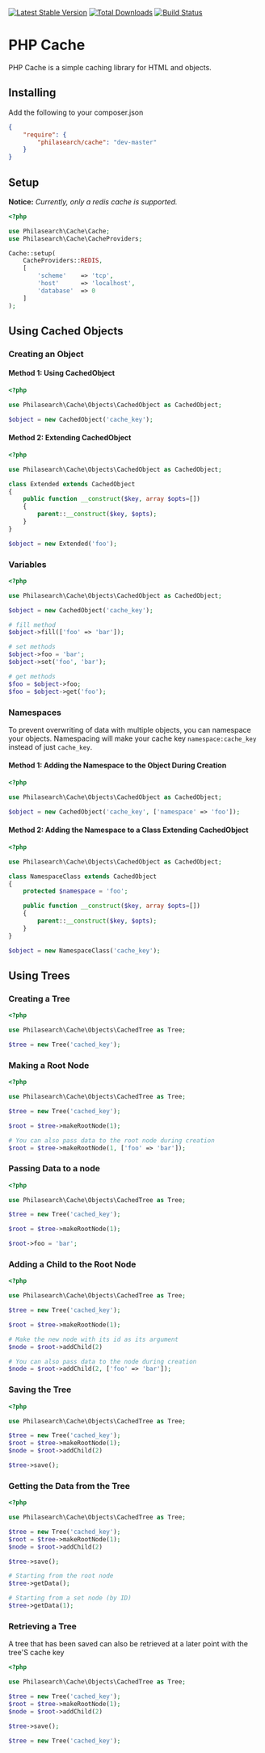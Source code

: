 [![Latest Stable Version](https://poser.pugx.org/philasearch/cache/version.svg)](https://packagist.org/packages/philasearch/cache)
[![Total Downloads](https://poser.pugx.org/philasearch/cache/downloads.svg)](https://packagist.org/packages/philasearch/cache)
[![Build Status](https://travis-ci.org/philasearch/php-cache.png?branch=master)](https://travis-ci.org/philasearch/php-cache)

# PHP Cache

PHP Cache is a simple caching library for HTML and objects.

## Installing

Add the following to your composer.json

```json
{
    "require": {
        "philasearch/cache": "dev-master"
    }
}
```

## Setup

**Notice:** *Currently, only a redis cache is supported.*

```php
<?php

use Philasearch\Cache\Cache;
use Philasearch\Cache\CacheProviders;

Cache::setup(
    CacheProviders::REDIS,
    [
        'scheme'    => 'tcp',
        'host'      => 'localhost',
        'database'  => 0
    ]
);
```

## Using Cached Objects

### Creating an Object

#### Method 1: Using CachedObject

```php
<?php

use Philasearch\Cache\Objects\CachedObject as CachedObject;

$object = new CachedObject('cache_key');
```

#### Method 2: Extending CachedObject

```php
<?php

use Philasearch\Cache\Objects\CachedObject as CachedObject;

class Extended extends CachedObject
{
    public function __construct($key, array $opts=[])
    {
        parent::__construct($key, $opts);
    }
}

$object = new Extended('foo');
```

### Variables
```php
<?php

use Philasearch\Cache\Objects\CachedObject as CachedObject;

$object = new CachedObject('cache_key');

# fill method
$object->fill(['foo' => 'bar']);

# set methods
$object->foo = 'bar';
$object->set('foo', 'bar');

# get methods
$foo = $object->foo;
$foo = $object->get('foo');
```

### Namespaces

To prevent overwriting of data with multiple objects, you can namespace your objects.  Namespacing will make your cache key
`namespace:cache_key` instead of just `cache_key`.

#### Method 1: Adding the Namespace to the Object During Creation

```php
<?php

use Philasearch\Cache\Objects\CachedObject as CachedObject;

$object = new CachedObject('cache_key', ['namespace' => 'foo']);
```

#### Method 2: Adding the Namespace to a Class Extending CachedObject

```php
<?php

use Philasearch\Cache\Objects\CachedObject as CachedObject;

class NamespaceClass extends CachedObject
{
    protected $namespace = 'foo';

    public function __construct($key, array $opts=[])
    {
        parent::__construct($key, $opts);
    }
}

$object = new NamespaceClass('cache_key');
```

## Using Trees

### Creating a Tree

```php
<?php

use Philasearch\Cache\Objects\CachedTree as Tree;

$tree = new Tree('cached_key');
```

### Making a Root Node

```php
<?php

use Philasearch\Cache\Objects\CachedTree as Tree;

$tree = new Tree('cached_key');

$root = $tree->makeRootNode(1);

# You can also pass data to the root node during creation
$root = $tree->makeRootNode(1, ['foo' => 'bar']);
```

### Passing Data to a node

```php
<?php

use Philasearch\Cache\Objects\CachedTree as Tree;

$tree = new Tree('cached_key');

$root = $tree->makeRootNode(1);

$root->foo = 'bar';
```

### Adding a Child to the Root Node

```php
<?php

use Philasearch\Cache\Objects\CachedTree as Tree;

$tree = new Tree('cached_key');

$root = $tree->makeRootNode(1);

# Make the new node with its id as its argument
$node = $root->addChild(2)

# You can also pass data to the node during creation
$node = $root->addChild(2, ['foo' => 'bar']);
```

### Saving the Tree

```php
<?php

use Philasearch\Cache\Objects\CachedTree as Tree;

$tree = new Tree('cached_key');
$root = $tree->makeRootNode(1);
$node = $root->addChild(2)

$tree->save();
```

### Getting the Data from the Tree

```php
<?php

use Philasearch\Cache\Objects\CachedTree as Tree;

$tree = new Tree('cached_key');
$root = $tree->makeRootNode(1);
$node = $root->addChild(2)

$tree->save();

# Starting from the root node
$tree->getData();

# Starting from a set node (by ID)
$tree->getData(1);
```

### Retrieving a Tree

A tree that has been saved can also be retrieved at a later point with the tree'S cache key

```php
<?php

use Philasearch\Cache\Objects\CachedTree as Tree;

$tree = new Tree('cached_key');
$root = $tree->makeRootNode(1);
$node = $root->addChild(2)

$tree->save();

$tree = new Tree('cached_key');
```

